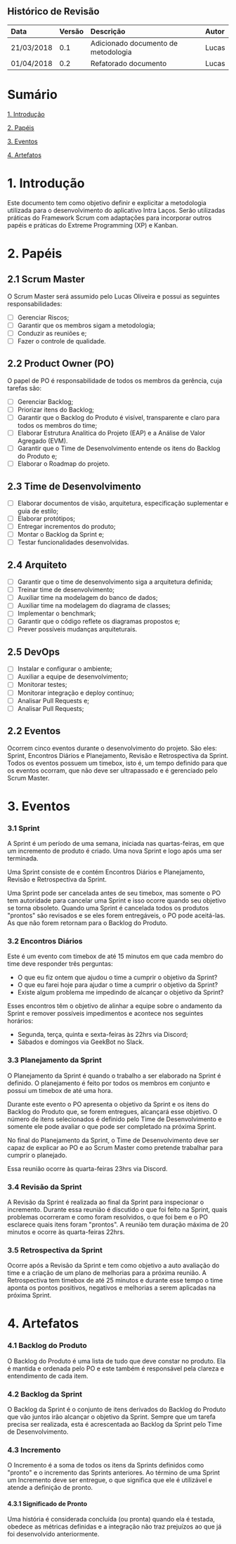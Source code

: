 ## Histórico de Revisão

| Data | Versão | Descrição | Autor |
| :------------- | :------------- | :------------- | :------------- |
| 21/03/2018 | 0.1  | Adicionado documento de metodologia | Lucas |
| 01/04/2018 | 0.2  | Refatorado documento  | Lucas  |

# Sumário

[1. Introdução](#1-introdução)

[2. Papéis](#2-papéis)

[3. Eventos](#3-eventos)

[4. Artefatos](#4-artefatos)

# 1. Introdução  

Este documento tem como objetivo definir e explicitar a metodologia utilizada para o desenvolvimento do aplicativo Intra Laços.
Serão utilizadas práticas do Framework Scrum com adaptações para incorporar outros papéis e práticas do Extreme Programming (XP) e Kanban.

# 2. Papéis

## 2.1 Scrum Master

O Scrum Master será assumido pelo Lucas Oliveira e possui as seguintes responsabilidades:

- [ ] Gerenciar Riscos;
- [ ] Garantir que os membros sigam a metodologia;
- [ ] Conduzir as reuniões e;
- [ ] Fazer o controle de qualidade.

## 2.2 Product Owner (PO)

O papel de PO é responsabilidade de todos os membros da gerência, cuja tarefas são:

- [ ] Gerenciar Backlog;
- [ ] Priorizar itens do Backlog;
- [ ] Garantir que o Backlog do Produto é visível, transparente e claro para todos os membros do time;
- [ ] Elaborar Estrutura Analitica do Projeto (EAP) e a Análise de Valor Agregado (EVM).
- [ ] Garantir que o Time de Desenvolvimento entende os itens do Backlog do Produto e;
- [ ] Elaborar o Roadmap do projeto.

## 2.3 Time de Desenvolvimento

- [ ]  Elaborar documentos de visão, arquitetura, especificação suplementar e guia de estilo;
- [ ]  Elaborar protótipos;
- [ ]  Entregar incrementos do produto;
- [ ] Montar o Backlog da Sprint e;
- [ ] Testar funcionalidades desenvolvidas.

## 2.4 Arquiteto

- [ ] Garantir que o time de desenvolvimento siga a arquitetura definida;
- [ ] Treinar time de desenvolvimento;
- [ ] Auxiliar time na modelagem do banco de dados;
- [ ] Auxiliar time na modelagem do diagrama de classes;
- [ ] Implementar o benchmark;
- [ ] Garantir que o código reflete os diagramas propostos e;
- [ ]  Prever possíveis mudanças arquiteturais.

## 2.5 DevOps

- [ ] Instalar e configurar o ambiente;
- [ ] Auxiliar a equipe de desenvolvimento;
- [ ] Monitorar testes;
- [ ] Monitorar integração e deploy contínuo;
- [ ] Analisar Pull Requests e;
- [ ] Analisar Pull Requests;

## 2.2 Eventos

Ocorrem cinco eventos durante o desenvolvimento do projeto. São eles: Sprint, Encontros Diários e Planejamento, Revisão e Retrospectiva da Sprint.
Todos os eventos possuem um timebox, isto é, um tempo definido para que os eventos ocorram, que não deve ser ultrapassado e é gerenciado pelo Scrum Master.

# 3. Eventos
### 3.1 Sprint

A Sprint é um período de uma semana, iniciada nas quartas-feiras, em que um incremento de produto é criado.
Uma nova Sprint e logo após uma ser terminada.

Uma Sprint consiste de e contém Encontros Diários e Planejamento, Revisão e Retrospectiva da Sprint.

Uma Sprint pode ser cancelada antes de seu timebox, mas somente o PO tem autoridade para cancelar uma Sprint e isso ocorre quando seu objetivo se torna obsoleto.
Quando uma Sprint é cancelada todos os produtos "prontos" são revisados e se eles forem entregáveis, o PO pode aceitá-las.
As que não forem retornam para o Backlog do Produto.

### 3.2 Encontros Diários

Este é um evento com timebox de até 15 minutos em que cada membro do time deve responder três perguntas:

* O que eu fiz ontem que ajudou o time a cumprir o objetivo da Sprint?
* O que eu farei hoje para ajudar o time a cumprir o objetivo da Sprint?
* Existe algum problema me impedindo de alcançar o objetivo da Sprint?

Esses encontros têm o objetivo de alinhar a equipe sobre o andamento da Sprint e remover possíveis impedimentos e acontece nos seguintes horários:

* Segunda, terça, quinta e sexta-feiras às 22hrs via Discord;
* Sábados e domingos via GeekBot no Slack.

### 3.3 Planejamento da Sprint

O Planejamento da Sprint é quando o trabalho a ser elaborado na Sprint é definido.
O planejamento é feito por todos os membros em conjunto e possui um timebox de até uma hora.

Durante este evento o PO apresenta o objetivo da Sprint e os itens do Backlog do Produto que, se forem entregues, alcançará esse objetivo.
O número de itens selecionados é definido pelo Time de Desenvolvimento e somente ele pode avaliar o que pode ser completado na próxima Sprint.

No final do Planejamento da Sprint, o Time de Desenvolvimento deve ser capaz de explicar ao PO e ao Scrum Master como pretende trabalhar para cumprir o planejado.

Essa reunião ocorre às quarta-feiras 23hrs via Discord.


### 3.4 Revisão da Sprint

A Revisão da Sprint é realizada ao final da Sprint para inspecionar o incremento.
Durante essa reunião é discutido o que foi feito na Sprint, quais problemas ocorreram e como foram resolvidos, o que foi bem e o PO esclarece quais itens foram "prontos". A reunião tem duração máxima de 20 minutos e ocorre às quarta-feiras 22hrs.

### 3.5 Retrospectiva da Sprint

Ocorre após a Revisão da Sprint e tem como objetivo a auto avaliação do time e a criação de um plano de melhorias para a próxima reunião.
A Retrospectiva tem timebox de até 25 minutos e durante esse tempo o time aponta os pontos positivos, negativos e melhorias a serem aplicadas na próxima Sprint.

# 4. Artefatos

### 4.1 Backlog do Produto

O Backlog do Produto é uma lista de tudo que deve constar no produto.
Ela é mantida e ordenada pelo PO e este também é responsável pela clareza e entendimento de cada item.

### 4.2 Backlog da Sprint

O Backlog da Sprint é o conjunto de itens derivados do Backlog do Produto que vão juntos irão alcançar o objetivo da Sprint.
Sempre que um tarefa precisa ser realizada, esta é acrescentada ao Backlog da Sprint pelo Time de Desenvolvimento.

### 4.3 Incremento

O Incremento é a soma de todos os itens da Sprints definidos como "pronto" e o incremento das Sprints anteriores.
Ao término de uma Sprint um Incremento deve ser entregue, o que significa que ele é utilizável e atende a definição de pronto.

#### 4.3.1 Significado de Pronto

Uma história é considerada concluída (ou pronta) quando ela é testada, obedece as métricas definidas e a integração não traz prejuízos ao que já foi desenvolvido anteriormente.
